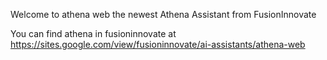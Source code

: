 Welcome to athena web the newest Athena Assistant from FusionInnovate

You can find athena in fusioninnovate at https://sites.google.com/view/fusioninnovate/ai-assistants/athena-web
